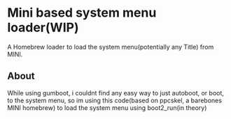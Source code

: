 # Mini based system menu loader(WIP)

A Homebrew loader to load the system menu(potentially any Title) from MINI.

## About

While using gumboot, i couldnt find any easy way to just autoboot, or boot, to the system menu, so im using this code(based on ppcskel, a barebones MINI homebrew) to load the system menu using boot2_run(in theory)